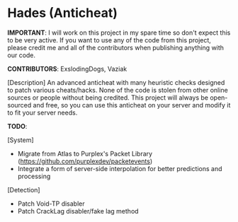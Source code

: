 # Hades (Anticheat)
**IMPORTANT**: I will work on this project in my spare time so don't expect this to be very active. If you want to use any of the code from this project, please credit me and all of the contributors when publishing anything with our code.

**CONTRIBUTORS**: ExslodingDogs, Vaziak

[Description]
An advanced anticheat with many heuristic checks designed to patch various cheats/hacks. None of the code is stolen from other online sources or people without being credited. This project will always be open-sourced and free, so you can use this anticheat on your server and modify it to fit your server needs.

**TODO**:

[System]
- Migrate from Atlas to Purplex's Packet Library (https://github.com/purplexdev/packetevents)
- Integrate a form of server-side interpolation for better predictions and processing

[Detection]
- Patch Void-TP disabler
- Patch CrackLag disabler/fake lag method
